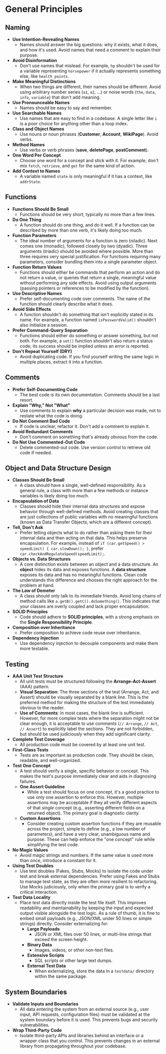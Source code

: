 # General Principles

## Naming

* **Use Intention-Revealing Names**
    * Names should answer the big questions: why it exists, what it does, and how it's used. Avoid names that need a comment to explain their purpose.
* **Avoid Disinformation**
    * Don't use names that mislead. For example, `hp` shouldn't be used for a variable representing `horsepower` if it actually represents something else, like `health points`.
* **Make Meaningful Distinctions**
    * When two things are different, their names should be different. Avoid using arbitrary number series (`a1`, `a2`, ...) or noise words (`the`, `data`, `info`, `variable`) that don't add meaning.
* **Use Pronounceable Names**
    * Names should be easy to say and remember.
* **Use Searchable Names**
    * Use names that are easy to find in a codebase. A single letter like `i` is a poor choice for anything other than a loop index.
* **Class and Object Names**
    * Use nouns or noun phrases (**Customer**, **Account**, **WikiPage**). Avoid verbs.
* **Method Names**
    * Use verbs or verb phrases (**save**, **deletePage**, **postComment**).
* **One Word Per Concept**
    * Choose one word for a concept and stick with it. For example, don't mix `fetch`, `retrieve`, and `get` for the same kind of action.
* **Add Context to Names**
    * A variable named `state` is only meaningful if it has a context, like `addrState`.

## Functions

* **Functions Should Be Small**
    * Functions should be very short, typically no more than a few lines.
* **Do One Thing**
    * A function should do one thing, and do it well. If a function can be described by more than one verb, it's likely doing too much.
* **Function Parameters**
    * The ideal number of arguments for a function is zero (niladic). Next comes one (monadic), followed closely by two (dyadic). Three arguments (triadic) should be avoided where possible. More than three requires very special justification. For functions requiring many parameters, consider bundling them into a single parameter object.
* **Function Return Values**
    * Functions should either be commands that perform an action and do not return a value, or queries that return a single, meaningful value without performing any side effects. Avoid using output arguments (passing pointers or references to be modified by the function).
* **Use Descriptive Names**
    * Prefer self-documenting code over comments. The name of the function should clearly describe what it does.
* **Avoid Side Effects**
    * A function shouldn't do something that isn't explicitly stated in its name. For example, a function named `isPasswordValid()` shouldn't also initialize a session.
* **Prefer Command-Query Separation**
    * Functions should either do something or answer something, but not both. For example, a `set()` function shouldn't also return a status code; its success should be implied unless an error is reported.
* **Don't Repeat Yourself (DRY)**
    * Avoid duplicating code. If you find yourself writing the same logic in multiple places, extract it into a function.

## Comments

* **Prefer Self-Documenting Code**
    * The best code is its own documentation. Comments should be a last resort.
* **Explain "Why," Not "What"**
    * Use comments to explain **why** a particular decision was made, not to restate what the code is doing.
* **Do Not Comment Bad Code**
    * If code is unclear, refactor it. Don't add a comment to explain it.
* **Avoid Redundant Comments**
    * Don't comment on something that's already obvious from the code.
* **Do Not Use Commented-Out Code**
    * Delete commented-out code. Use version control to retrieve old code if needed.

## Object and Data Structure Design

* **Classes Should Be Small**
    * A class should have a single, well-defined responsibility. As a general rule, a class with more than a few methods or instance variables is likely doing too much.
* **Encapsulation of Data**
    * Classes should hide their internal data structures and expose behavior through well-defined methods. Avoid creating classes that are just collections of public variables with no meaningful functions (known as Data Transfer Objects, which are a different concept).
* **Tell, Don't Ask**
    * Prefer telling objects what to do rather than asking them for their internal data and then acting on that data. This helps preserve encapsulation. For example, instead of `if (car.getSpeed() > speedLimit) { car.slowDown(); }`, prefer `car.checkAndRegulateSpeed(speedLimit);`.
* **Objects vs. Data Structures**
    * A core distinction exists between an object and a data structure. An **object** hides its data and exposes functions. A **data structure** exposes its data and has no meaningful functions. Clean code understands this difference and chooses the right approach for the problem at hand.
* **The Law of Demeter**
    * A class should only talk to its immediate friends. Avoid long chains of method calls like `a.getB().getC().doSomething()`. This indicates that your classes are overly coupled and lack proper encapsulation.
* **SOLID Principles**
    * Code should adhere to **SOLID principles**, with a strong emphasis on the **Single Responsibility Principle**.
* **Composition over Inheritance**
    * Prefer composition to achieve code reuse over inheritance.
* **Dependency Injection**
    * Use dependency injection to decouple components and make them more testable.

## Testing

* **AAA Unit Test Structure**
    * All unit tests must be structured following the **Arrange-Act-Assert** (AAA) pattern.
    * **Visual Separation**: The three sections of the test (Arrange, Act, and Assert) should be visually separated by a blank line. This is the preferred method for making the structure of the test immediately obvious to the reader.
    * **Use of Comments**: In most cases, the blank line is sufficient. However, for more complex tests where the separation might not be clear enough, it is acceptable to use comments (`// Arrange`, `// Act`, `// Assert`) to explicitly label the sections. They are not forbidden, but should be used judiciously when they add significant clarity.
* **Complete Test Coverage**
    * All production code must be covered by at least one unit test.
* **First-Class Tests**
    * Tests are as important as production code. They should be clean, readable, and well-organized.
* **Test One Concept**
    * A test should verify a single, specific behavior or concept. This makes the test's purpose immediately clear and aids in diagnosing failures.
    * **One Assert Guideline**
        * While a test should focus on one concept, it's a good practice to use only one assertion to enforce this. However, multiple assertions may be acceptable if they all verify different aspects of that *single* concept (e.g., asserting different fields on a returned object). The primary goal is diagnostic clarity.
    * **Custom Assertions**
        * Consider creating custom assertion functions if they are reusable across the project, simple to define (e.g., a low number of parameters), and have a very clear, unambiguous name and purpose. These can help enforce the "one concept" rule while simplifying the test code.
* **No Magic Values**
    * Avoid magic strings and numbers. If the same value is used more than once, introduce a constant for it.
* **Using Test Doubles**
    * Use test doubles (Fakes, Stubs, Mocks) to isolate the code under test and break external dependencies. Prefer using Fakes and Stubs to manage test state, as they are often more resilient to refactoring. Use Mocks judiciously, only when the primary goal is to verify a critical interaction.
* **Test Data Locality**
    * Place test data directly inside the test file itself. This improves readability and maintainability by keeping the input and expected output visible alongside the test logic. As a rule of thumb, it is fine to embed small payloads (e.g., JSON/XML under 50 lines or simple strings) directly. Consider externalizing for:
        * **Large Payloads**
            * JSON or XML files over 50 lines, or multi-line strings that exceed the screen height.
        * **Binary Data**
            * Images, videos, or other non-text files.
        * **Extensive Scripts**
            * SQL scripts or other large text dumps.
        * **External Test Data**
            * When externalizing, store the data in a `testdata/` directory within the same package.

## System Boundaries

* **Validate Inputs and Boundaries**
    * All data entering the system from an external source (e.g., user input, API requests, configuration files) must be validated at the system boundary before it is used. This prevents bugs and security vulnerabilities.
* **Wrap Third-Party Code**
    * Isolate third-party APIs and libraries behind an interface or a wrapper class that you control. This prevents changes in an external library from propagating throughout your codebase.
